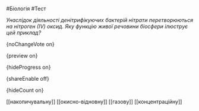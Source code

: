 #Біологія #Тест

*Унаслідок діяльності денітрифікуючих бактерій нітрати перетворюються на  нітроген (ІV) оксид. Яку функцію живої речовини біосфери ілюструє цей  приклад?*

{noChangeVote on}

{preview on}

{hideProgress on}

{shareEnable off}

{hideCount on}

[[накопичувальну]]
[[окисно-відновну]]
[[газову]]
[[концентраційну]]
